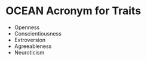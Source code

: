 # OCEAN Acronym for Traits
- Openness
- Conscientiousness
- Extroversion
- Agreeableness
- Neuroticism